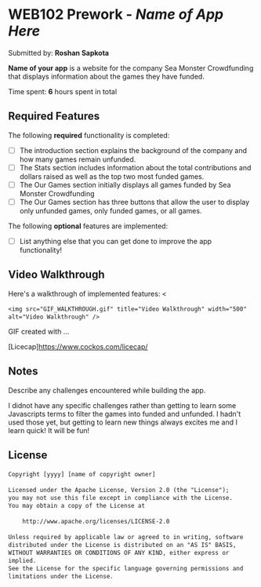 # WEB102 Prework - *Name of App Here*

Submitted by: **Roshan Sapkota**

**Name of your app** is a website for the company Sea Monster Crowdfunding that displays information about the games they have funded.

Time spent: **6** hours spent in total

## Required Features

The following **required** functionality is completed:

* [ ] The introduction section explains the background of the company and how many games remain unfunded.
* [ ] The Stats section includes information about the total contributions and dollars raised as well as the top two most funded games.
* [ ] The Our Games section initially displays all games funded by Sea Monster Crowdfunding
* [ ] The Our Games section has three buttons that allow the user to display only unfunded games, only funded games, or all games.

The following **optional** features are implemented:

* [ ] List anything else that you can get done to improve the app functionality!

## Video Walkthrough

Here's a walkthrough of implemented features:
<



    <img src="GIF_WALKTHROUGH.gif" title="Video Walkthrough" width="500" alt="Video Walkthrough" />








<!-- Replace this with whatever GIF tool you used! -->
GIF created with ...  
<!-- [Licecap]https://www.cockos.com/licecap/ 
 -->
 [Licecap]https://www.cockos.com/licecap/ 


## Notes

Describe any challenges encountered while building the app.

I didnot have any specific challenges rather than getting to learn some Javascripts terms to filter the games into funded and unfunded. I hadn't used those yet, but getting to learn new things always excites me and I learn quick! It will be fun!

## License

    Copyright [yyyy] [name of copyright owner]

    Licensed under the Apache License, Version 2.0 (the "License");
    you may not use this file except in compliance with the License.
    You may obtain a copy of the License at

        http://www.apache.org/licenses/LICENSE-2.0

    Unless required by applicable law or agreed to in writing, software
    distributed under the License is distributed on an "AS IS" BASIS,
    WITHOUT WARRANTIES OR CONDITIONS OF ANY KIND, either express or implied.
    See the License for the specific language governing permissions and
    limitations under the License.
